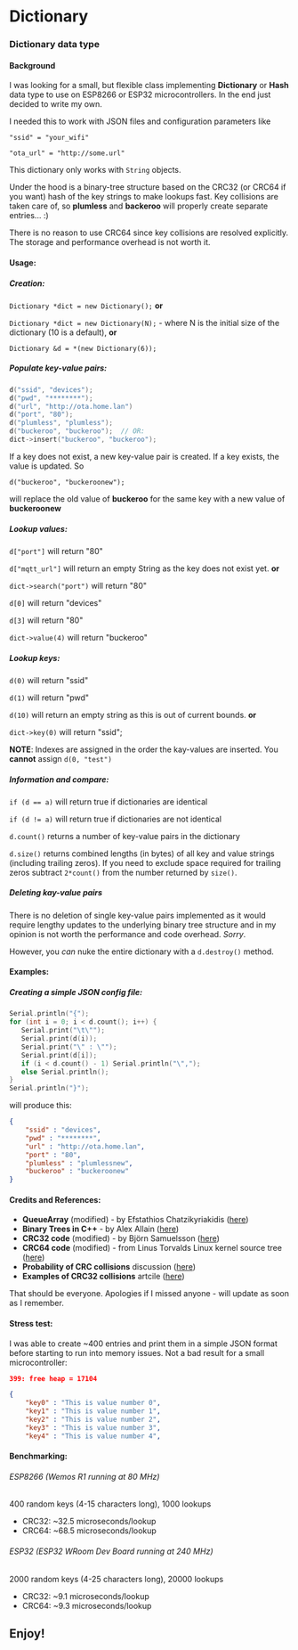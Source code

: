 # Dictionary

### Dictionary data type

#### Background

I was looking for a small, but flexible class implementing **Dictionary** or **Hash** data type to use on ESP8266 or ESP32 microcontrollers.  In the end just decided to write my own. 

I needed this to work with JSON files and configuration parameters like

```
"ssid" = "your_wifi"

"ota_url" = "http://some.url"
```
This dictionary only works with `String` objects. 

Under the hood is a binary-tree structure based on the CRC32 (or CRC64 if you want) hash of the key strings to make lookups fast.  Key collisions are taken care of, so **plumless** and **backeroo** will properly create separate entries... :)

There is no reason to use CRC64 since key collisions are resolved explicitly. The storage and performance overhead is not worth it. 

#### Usage:

##### Creation:

`Dictionary *dict = new Dictionary();` **or**

`Dictionary *dict = new Dictionary(N);`  - where N is the initial size of the dictionary (10 is a default), **or**

`Dictionary &d = *(new Dictionary(6));`



##### Populate key-value pairs:

```c++
d("ssid", "devices");
d("pwd", "********");
d("url", "http://ota.home.lan")
d("port", "80");
d("plumless", "plumless");
d("buckeroo", "buckeroo");  // OR:
dict->insert("buckeroo", "buckeroo");
```

If a key does not exist, a new key-value pair is created. If a key exists, the value is updated. So

`d("buckeroo", "buckeroonew");`

will replace the old value of **buckeroo** for the same key with a new value of **buckeroonew**



##### Lookup values:

`d["port"]`  will return "80"

`d["mqtt_url"]` will return an empty String as the key does not exist yet.   **or**

`dict->search("port")`  will return "80"

`d[0]` will return "devices"

`d[3]` will return "80"

`dict->value(4)` will return "buckeroo"



##### Lookup keys:

`d(0)` will return "ssid"

`d(1)` will return "pwd"

`d(10)` will return an empty string as this is out of current bounds.   **or**

`dict->key(0)` will return "ssid";

**NOTE**: Indexes are assigned in the order the kay-values are inserted. You **cannot** assign `d(0, "test")`



##### Information and compare:

`if (d == a)` will return true if dictionaries are identical

`if (d != a)` will return true if dictionaries are not identical

`d.count()` returns a number of key-value pairs in the dictionary 

`d.size()` returns combined lengths (in bytes) of all key and value strings (including trailing zeros). If you need to exclude space required for trailing zeros subtract `2*count()` from the number returned by `size()`. 



##### Deleting kay-value pairs

There is no deletion of single key-value pairs implemented as it would require lengthy updates to the underlying binary tree structure and in my opinion is not worth the performance and code overhead. *Sorry*. 

However, you *can* nuke the entire dictionary with a `d.destroy()` method.  



#### Examples:

##### Creating a simple JSON config file:

``` c++
Serial.println("{");
for (int i = 0; i < d.count(); i++) {
   Serial.print("\t\"");
   Serial.print(d(i));
   Serial.print("\" : \"");
   Serial.print(d[i]); 
   if (i < d.count() - 1) Serial.println("\",");
   else Serial.println();
}
Serial.println("}");
```

will produce this:

```json
{
	"ssid" : "devices",
	"pwd" : "********",
	"url" : "http://ota.home.lan",
	"port" : "80",
	"plumless" : "plumlessnew",
	"buckeroo" : "buckeroonew"
}
```



#### Credits and References: 

- **QueueArray** (modified) - by Efstathios Chatzikyriakidis ([here](https://playground.arduino.cc/Code/QueueArray/))
- **Binary Trees in C++** - by Alex Allain ([here](https://www.cprogramming.com/tutorial/lesson18.html))
- **CRC32 code** (modified) - by Björn Samuelsson ([here](http://home.thep.lu.se/~bjorn/crc/))
- **CRC64 code** (modified) - from Linus Torvalds Linux kernel source tree ([here](https://github.com/torvalds/linux/blob/master/lib/crc64.c))
- **Probability of CRC collisions** discussion ([here](https://stackoverflow.com/questions/14210298/probability-of-collision-when-using-a-32-bit-hash))
- **Examples of CRC32 collisions** artcile ([here](https://preshing.com/20110504/hash-collision-probabilities/))

That should be everyone. Apologies if I missed anyone - will update as soon as I remember. 



#### Stress test:

I was able to create ~400 entries and print them in a simple JSON format before starting to run into memory issues. Not a bad result for a small microcontroller:

```json
399: free heap = 17104

{
	"key0" : "This is value number 0",
	"key1" : "This is value number 1",
	"key2" : "This is value number 2",
	"key3" : "This is value number 3",
	"key4" : "This is value number 4",
```



#### Benchmarking:

###### ESP8266 (Wemos R1 running at 80 MHz)

400 random keys (4-15 characters long), 1000 lookups

- CRC32: ~32.5 microseconds/lookup
- CRC64: ~68.5 microseconds/lookup

###### ESP32 (ESP32 WRoom Dev Board  running at 240 MHz)

2000 random keys (4-25 characters long), 20000 lookups

- CRC32: ~9.1 microseconds/lookup
- CRC64: ~9.3 microseconds/lookup



## Enjoy!
